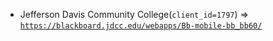  - Jefferson Davis Community College(`client_id=1797`) => [`https://blackboard.jdcc.edu/webapps/Bb-mobile-bb_bb60/`](https://blackboard.jdcc.edu/webapps/Bb-mobile-bb_bb60/)
